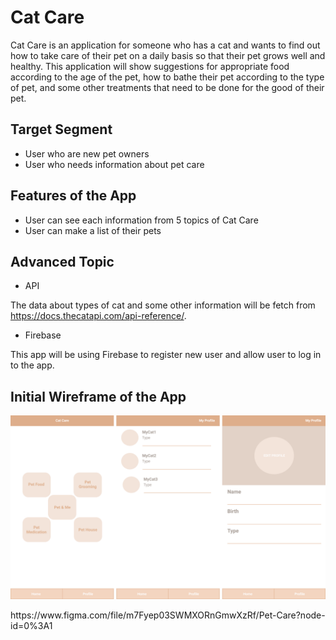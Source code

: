 # Cat Care
Cat Care is an application for someone who has a cat and wants to find out how to take care of their pet on a daily basis so that their pet grows well and healthy.
This application will show suggestions for appropriate food according to the age of the pet, how to bathe their pet according to the type of pet,
and some other treatments that need to be done for the good of their pet.

## Target Segment
- User who are new pet owners
- User who needs information about pet care

## Features of the App
- User can see each information from 5 topics of Cat Care
- User can make a list of their pets

## Advanced Topic
- API

The data about types of cat and some other information will be fetch from https://docs.thecatapi.com/api-reference/.

- Firebase

This app will be using Firebase to register new user and allow user to log in to the app.

## Initial Wireframe of the App
<p align="center">
<img src="./cat-care2.png" alt="wireframe of the start, registration, and login pages">
</p>
https://www.figma.com/file/m7Fyep03SWMXORnGmwXzRf/Pet-Care?node-id=0%3A1
